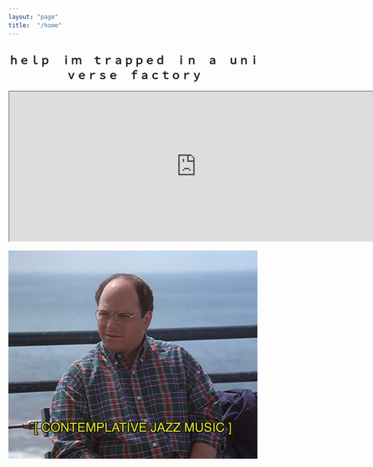 ```yaml
---
layout: "page"
title:  "/home"
---
```


## <center>ｈｅｌｐ　ｉｍ　ｔｒａｐｐｅｄ　ｉｎ　ａ　ｕｎｉｖｅｒｓｅ　ｆａｃｔｏｒｙ</center>

<iframe allowfullscreen sandbox="allow-top-navigation allow-scripts" width="750" height="300" src="https://www.mastofeed.com/apiv2/feed?userurl=https%3A%2F%2Ffreeradical.zone%2Fusers%2Fcflag&theme=dark&size=100&header=true&replies=false&boosts=false"></iframe>

![](/assets/1559181471128.gif)
